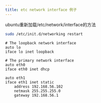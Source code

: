 ```yaml
---
title: etc network interface 例子
---
```

ubuntu重新加载/etc/network/interface的方法

```sh
sudo /etc/init.d/networking restart
```

```
# The loopback network interface
auto lo
iface lo inet loopback

# The primary network interface
auto eth0
iface eth0 inet dhcp

auto eth1
iface eth1 inet static
    address 192.168.56.102
    netmask 255.255.255.0
    gateway 192.168.56.1
```
